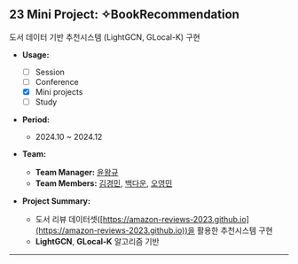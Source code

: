 ## 23 Mini Project: ✧BookRecommendation
도서 데이터 기반 추천시스템 (LightGCN, GLocal-K) 구현

- **Usage:**
  - [ ] Session
  - [ ] Conference
  - [x] Mini projects
  - [ ] Study

- **Period:**
  - 2024.10 ~ 2024.12

- **Team:**
  - **Team Manager:** [윤왕규](https://github.com/yoonwanggyu)
  - **Team Members:** [김경민](https://github.com/rudals6151), [백다운](https://github.com/nuebaek), [오영민](https://github.com/oymin2001)

- **Project Summary:**
  - 도서 리뷰 데이터셋([https://amazon-reviews-2023.github.io](https://amazon-reviews-2023.github.io))을 활용한 추천시스템 구현
  - **LightGCN**, **GLocal-K** 알고리즘 기반

---
